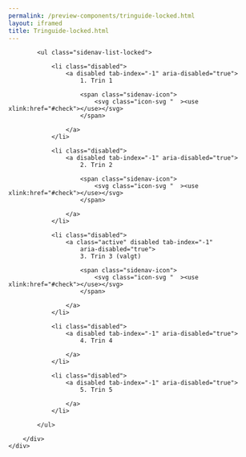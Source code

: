```yaml
--- 
permalink: /preview-components/tringuide-locked.html
layout: iframed 
title: Tringuide-locked.html
---
```

<div class="container pt-5">
    <div class="row">
        <div class="col-12 col-sm-12 col-md-4 col-lg-4 sidebar-col">

            <ul class="sidenav-list-locked">

                <li class="disabled">
                    <a disabled tab-index="-1" aria-disabled="true">
                        1. Trin 1

                        <span class="sidenav-icon">
                            <svg class="icon-svg "  ><use xlink:href="#check"></use></svg>
                        </span>

                    </a>
                </li>

                <li class="disabled">
                    <a disabled tab-index="-1" aria-disabled="true">
                        2. Trin 2

                        <span class="sidenav-icon">
                            <svg class="icon-svg "  ><use xlink:href="#check"></use></svg>
                        </span>

                    </a>
                </li>

                <li class="disabled">
                    <a class="active" disabled tab-index="-1"
                        aria-disabled="true">
                        3. Trin 3 (valgt)

                        <span class="sidenav-icon">
                            <svg class="icon-svg "  ><use xlink:href="#check"></use></svg>
                        </span>

                    </a>
                </li>

                <li class="disabled">
                    <a disabled tab-index="-1" aria-disabled="true">
                        4. Trin 4

                    </a>
                </li>

                <li class="disabled">
                    <a disabled tab-index="-1" aria-disabled="true">
                        5. Trin 5

                    </a>
                </li>

            </ul>

        </div>
    </div>
</div>